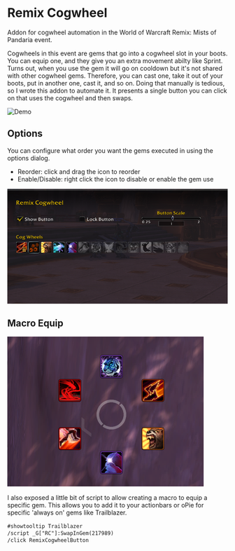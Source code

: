 # Remix Cogwheel

Addon for cogwheel automation in the World of Warcraft Remix: Mists of Pandaria event.

Cogwheels in this event are gems that go into a cogwheel slot in your boots.  You can equip one, and they give you an extra movement abilty like Sprint.  Turns out, when you use the gem it will go on cooldown but it's not shared with other cogwheel gems.  Therefore, you can cast one, take it out of your boots, put in another one, cast it, and so on.  Doing that manually is tedious, so I wrote this addon to automate it.  It presents a single button you can click on that uses the cogwheel and then swaps.

![Demo](https://raw.githubusercontent.com/kevinclement/RemixCogwheel/main/media/demo.gif)

## Options

You can configure what order you want the gems executed in using the options dialog.
- Reorder: click and drag the icon to reorder
- Enable/Disable: right click the icon to disable or enable the gem use

![Options](https://raw.githubusercontent.com/kevinclement/RemixCogwheel/main/media/options.png)

## Macro Equip
![Macro](https://raw.githubusercontent.com/kevinclement/RemixCogwheel/main/media/macro.png)

I also exposed a little bit of script to allow creating a macro to equip a specific gem.  This allows you to add it to your actionbars or oPie for specific 'always on' gems like Trailblazer.

```
#showtooltip Trailblazer
/script _G["RC"]:SwapInGem(217989)
/click RemixCogwheelButton
```

